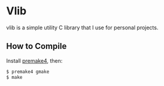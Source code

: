 
Vlib
====

vlib is a simple utility C library that I use for personal projects.

How to Compile
--------------

Install [premake4](http://industriousone.com/premake/download), then:

```bash
$ premake4 gmake
$ make
```

